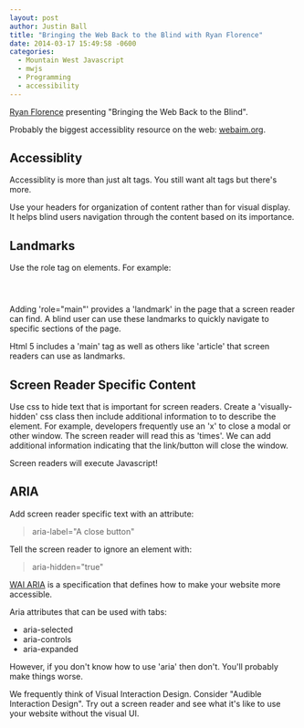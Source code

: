 ```yaml
---
layout: post
author: Justin Ball
title: "Bringing the Web Back to the Blind with Ryan Florence"
date: 2014-03-17 15:49:58 -0600
categories:
  - Mountain West Javascript
  - mwjs
  - Programming
  - accessibility
---
```

<a href="http://ryanflorence.com/">Ryan Florence</a> presenting "Bringing the Web Back to the Blind".

Probably the biggest accessiblity resource on the web: <a href="http://webaim.org/">webaim.org</a>.

<h2>Accessiblity</h2>
Accessiblity is more than just alt tags. You still want alt tags but there's more.

Use your headers for organization of content rather than for visual display. It helps blind users navigation through
the content based on its importance.

<h2>Landmarks</h2>
Use the role tag on elements. For example:
<pre><code class="html">
<div role="main"></div>
</pre></code>

Adding 'role="main"' provides a 'landmark' in the page that a screen reader can find. A blind user can use these landmarks
to quickly navigate to specific sections of the page.

Html 5 includes a 'main' tag as well as others like 'article' that screen readers can use as landmarks.

<h2>Screen Reader Specific Content</h2>
Use css to hide text that is important for screen readers. Create a 'visually-hidden' css class then include
additional information to to describe the element. For example, developers frequently use an 'x' to close a modal
or other window. The screen reader will read this as 'times'. We can add additional information indicating that the
link/button will close the window.

Screen readers will execute Javascript!

<h2>ARIA</h2>
Add screen reader specific text with an attribute:
<blockquote>
aria-label="A close button"
</blockquote>

Tell the screen reader to ignore an element with:
<blockquote>
aria-hidden="true"
</blockquote>

<a href="http://www.w3.org/WAI/intro/aria">WAI ARIA</a> is a specification that defines how to make your website more accessible.

Aria attributes that can be used with tabs:

 - aria-selected
 - aria-controls
 - aria-expanded

However, if you don't know how to use 'aria' then don't. You'll probably make things worse.

We frequently think of Visual Interaction Design. Consider "Audible Interaction Design". Try out a screen reader and
see what it's like to use your website without the visual UI.



